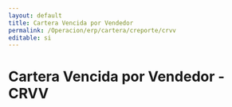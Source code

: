 ```yaml
---
layout: default
title: Cartera Vencida por Vendedor
permalink: /Operacion/erp/cartera/creporte/crvv
editable: si
---
```

 
# Cartera Vencida por Vendedor - CRVV  


